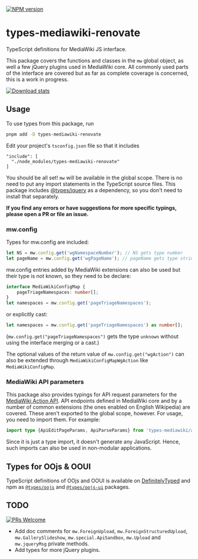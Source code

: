 [![NPM version](https://img.shields.io/npm/v/types-mediawiki-renovate.svg)](https://www.npmjs.com/package/types-mediawiki-renovate)

# types-mediawiki-renovate

TypeScript definitions for MediaWiki JS interface.

This package covers the functions and classes in the `mw` global object, as well a few jQuery plugins used in MediaWiki core. All commonly used parts of the interface are covered but as far as complete coverage is concerned, this is a work in progress.

[![Download stats](https://nodei.co/npm/types-mediawiki-renovate.png?downloads=true&downloadRank=true)](https://www.npmjs.com/package/types-mediawiki-renovate)

## Usage

To use types from this package, run

```bash
pnpm add -D types-mediawiki-renovate
```

Edit your project's `tsconfig.json` file so that it includes

```
"include": [
  "./node_modules/types-mediawiki-renovate"
]
```

You should be all set! `mw` will be available in the global scope. There is no need to put any import statements in the TypeScript source files. This package includes [@types/jquery](https://www.npmjs.com/package/@types/jquery) as a dependency, so you don't need to install that separately.

**If you find any errors or have suggestions for more specific typings, please open a PR or file an issue.**

### mw.config

Types for mw.config are included:

```ts
let NS = mw.config.get('wgNamespaceNumber'); // NS gets type number
let pageName = mw.config.get('wgPageName'); // pageName gets type string
```

mw.config entries added by MediaWiki extensions can also be used but their type is not known, so they need to be declare:

```ts
interface MediaWikiConfigMap {
	pageTriageNamespaces: number[];
}
let namespaces = mw.config.get('pageTriageNamespaces');
```

or explicitly cast:

```ts
let namespaces = mw.config.get('pageTriageNamespaces') as number[];
```

(`mw.config.get("pageTriageNamespaces")` gets the type `unknown` without using the interface merging or a cast.)

The optional values ​​of the return value of `mw.config.get("wgAction")` can also be extended through `MediaWikiConfigMapWgAction` like `MediaWikiConfigMap`.

### MediaWiki API parameters

This package also provides typings for API request parameters for the [MediaWiki Action API](https://www.mediawiki.org/wiki/API:Main_page). API endpoints defined in MediaWiki core and by a number of common extensions (the ones enabled on English Wikipedia) are covered. These aren't exported to the global scope, however. For usage, you need to import them. For example:

```ts
import type {ApiEditPageParams, ApiParseParams} from 'types-mediawiki/api_params';
```

Since it is just a type import, it doesn't generate any JavaScript. Hence, such imports can also be used in non-modular applications.

## Types for OOjs & OOUI

TypeScript definitions of OOjs and OOUI is available on [DefinitelyTyped](https://github.com/DefinitelyTyped/DefinitelyTyped) and npm as [`@types/oojs`](https://www.npmjs.com/package/@types/oojs) and [`@types/oojs-ui`](https://www.npmjs.com/package/@types/oojs-ui) packages.

## TODO

[![PRs Welcome](https://img.shields.io/badge/PRs-welcome-brightgreen.svg?style=flat-square)](http://makeapullrequest.com)

-   Add doc comments for `mw.ForeignUpload`, `mw.ForeignStructuredUpload`, `mw.GallerySlideshow`, `mw.special.ApiSandbox`, `mw.Upload` and `mw.jqueryMsg` private methods.
-   Add types for more jQuery plugins.
